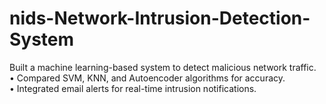 # nids-Network-Intrusion-Detection-System
 Built a machine learning-based system to detect malicious network traffic.  
 • Compared SVM, KNN, and Autoencoder algorithms for accuracy.  
 • Integrated email alerts for real-time intrusion notifications.

